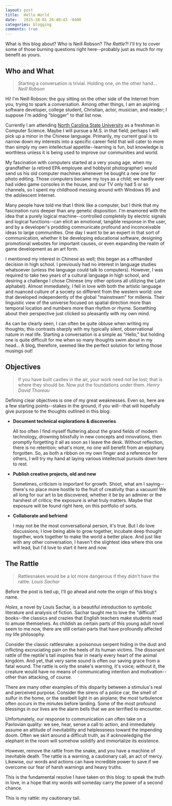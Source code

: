 ```yaml
---
layout: post
title:  Hello World
date:   2015-10-01 20:40:43 -0400
categories: blogging
comments: true
---
```

What is this blog about? Who is Neill Robson? *The Rattle*?! I'll try to cover some of those burning questions right here--probably just as much for my benefit as yours. 

## Who and What

>Starting a conversation is trivial. Holding one, on the other hand... <cite>Neill Robson</cite>

Hi! I'm Neill Robson: the guy sitting on the other side of the Internet from you, trying to spark a conversation. Among other things, I am an aspiring software developer, college student, Christian, actor, musician, and reader; I suppose I'm adding "blogger" to that list now. 

Currently I am attending [North Carolina State University](http://ncsu.edu) as a freshman in Computer Science. Maybe I will pursue a M.S. in that field; perhaps I will pick up a minor in the Chinese language. Primarily, my current goal is to narrow down my interests into a specific career field that will cater to more than simply my own intellectual appetite--learning is fun, but knowledge is worthless unless it is being used to improve our communities and world.

My fascination with computers started at a very young age, when my grandfather (a retired EPA employee and hobbyist photographer) would send us his old computer machines whenever he bought a new one for photo editing. Those computers became my toys as a child; we hardly ever had video game consoles in the house, and our TV only had 5 or so channels, so I spent my childhood messing around with Windows 95 and the adolescent Internet.

Many people have told me that I think like a computer, but I think that my fascination runs deeper than any genetic disposition. I'm enamored with the idea that a purely logical machine--controlled completely by electric signals and logical functions--can elicit an emotional, tangible response in the user, and by a developer's prodding communicate profound and inconceivable ideas to large communities. One day I want to be an expert in that sort of communication, whether it be developing educational software, designing promotional websites for important causes, or even expanding the realm of game development as an art form.

I mentioned my interest in Chinese as well; this began as a offhanded decision in high school. I previously had no interest in language studies whatsoever (unless the language could talk to computers). However, I was required to take two years of a cultural language in high school, and desiring a challenge I chose Chinese (my other options all utilizing the Latin alphabet). Almost immediately, I fell in love with both the artistic language and nuanced culture of a society so different from the western world: one that developed independently of the global "mainstream" for millenia. Their linguistic view of the universe focused on spatial direction more than temporal location and numbers more than rhythm or rhyme. Something about their perspective just clicked so pleasantly with my own mind.

As can be clearly seen, I can often be quite obtuse when writing my thoughts; this contrasts sharply with my typically silent, observational nature in real life. Starting a conversation is a simple as "Hello," but holding one is quite difficult for me when so many thoughts swim about in my head&hellip; A blog, therefore, seemed like the perfect solution for letting those musings out!

## Objectives

>If you have built castles in the air, your work need not be lost; that is where they should be. Now put the foundations under them. <cite>Henry David Thoreau</cite>

Defining clear objectives is one of my great weaknesses. Even so, here are a few starting points--stakes in the ground, if you will--that will hopefully give purpose to the thoughts outlined in this blog:

 - **Document technical explorations & discoveries**

   All too often I find myself fluttering about the grand fields of modern technology, drowning blissfully in new concepts and innovations, then promptly forgetting it all as soon as I leave the desk. Without reflection, there is no retention; what's more, no one will benefit from an epiphany forgotten. So, as both a ribbon on my own finger and a reference for others, I will try my hand at laying various intellectual pursuits down here to rest.

 - **Publish creative projects, old and new**

   Sometimes, criticism is important for growth. Shoot, what am I saying--there's no place more hostile to the fruit of creativity than a vacuum! We all long for our art to be discovered, whether it be by an admirer or the harshest of critics; the exposure is what truly matters. Maybe that exposure will be found right here, on this portfolio of sorts.

 - **Collaborate and befriend**

   I may not be the most conversational person, it's true. But I do love discussions; I love being able to grow together, incubate deep thought together, work together to make the world a better place. And just like with any other conversation, I haven't the slightest idea where this one will lead, but I'd love to start it here and now. 

## The Rattle

>Rattlesnakes would be a lot more dangerous if they didn't have the rattle. <cite>Louis Sachar</cite>

Before the post is tied up, I'll go ahead and note the origin of this blog's name. 

*Holes*, a novel by Louis Sachar, is a beautiful introduction to symbolic literature and analysis of fiction. Sachar taught me to love the "difficult" books--the classics and crazies that English teachers make students read to amuse themselves. As childish as certain parts of this young adult novel seem to me now, there are still certain parts that have profoundly affected my life philosophy.

Consider the classic rattlesnake: a poisonous serpent hiding in the dust and inflicting excruciating pain on the heels of its human victims. The dissonant rattle of the reptile's tail inspires fear in nearly every heart of the animal kingdom. And yet, that very same sound is often our saving grace from a fatal wound. The rattle is only the snake's warning, it's voice; without it, the creature would have no means of communicating intention and motivation--other than attacking, of course.

There are many other examples of this disparity between a stimulus's real and perceived purpose. Consider the sirens of a police car, the smell of sulfur in the home, or the seatbelt light in an airplane; the most turbulence often occurs in the minutes before landing. Some of the most profound blessings in our lives are the alarm bells that we are terrified to encounter.

Unfortunately, our response to communication can often take on a Pavlovian quality: we see, hear, sense a call to action, and immediately assume an attitude of inevitability and helplessness toward the impending doom. Often we skirt around a difficult truth, as if acknowledging the elephant in the room will somehow solidify and immortalize its existence. 

However, remove the rattle from the snake, and you have a machine of inevitable death. The rattle is a warning, a cautionary call, an act of mercy. Likewise, our words and actions can have incredible power to save if we overcome our fear of harsh warnings and heavy truths.

This is the fundamental resolve I have taken on this blog: to speak the truth in love, in a hope that my words will someday carry the power of a second chance. 

This is my rattle: my cautionary tail. 
